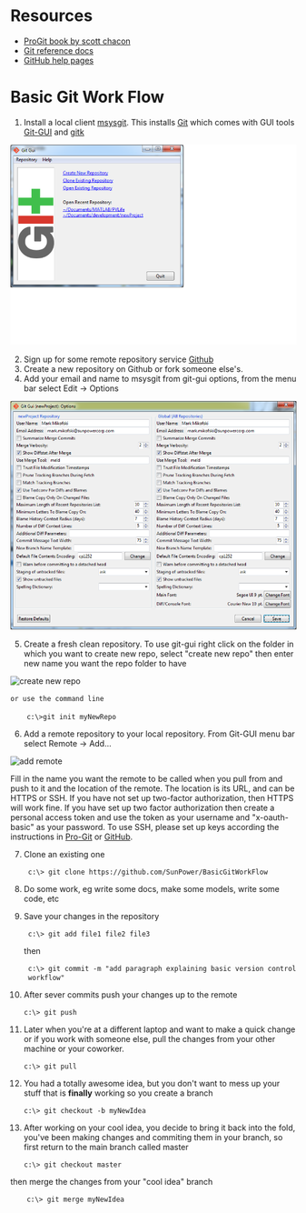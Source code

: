 Resources
=========

* [ProGit book by scott chacon](http://git-scm.com/book)
* [Git reference docs](http://git-scm.com/doc)
* [GitHub help pages](https://help.github.com/)

Basic Git Work Flow
===================
1. Install a local client [msysgit](http://msysgit.github.io/).
This installs [Git](http://git-scm.com) which comes with GUI tools [Git-GUI](http://git-scm.com/docs/git-gui) and [gitk](http://git-scm.com/docs/git-gui)

![Git-GUI](Git-GUI-splash.png)

2. Sign up for some remote repository service [Github](https://github.com/)
3. Create a new repository on Github or fork someone else's.
4. Add your email and name to msysgit from git-gui options, from the menu bar
select Edit -> Options

![Git-GUI Options](Git-GUI-options.png)

5. Create a fresh clean repository. To use git-gui right click on the folder in
which you want to create new repo, select "create new repo" then enter new name
you want the repo folder to have

![create new repo](create-new-repo-w-Git-GUII.png)

    or use the command line

        c:\>git init myNewRepo

6. Add a remote repository to your local repository. From Git-GUI menu bar
select Remote -> Add...

![add remote](Git-GUI-add-remote)

Fill in the name you want the remote to be called when you pull from and push
to it and the location of the remote. The location is its URL, and can be HTTPS
or SSH. If you have not set up two-factor authorization, then HTTPS will work
fine. If you have set up two factor authorization then create a personal access
token and use the token as your username and "x-oauth-basic" as your password.
To use SSH, please set up keys according the instructions in [Pro-Git](http://git-scm.com/book/en/Git-on-the-Server-Generating-Your-SSH-Public-Key) or
[GitHub](https://help.github.com/articles/generating-ssh-keys).

7. Clone an existing one

        c:\> git clone https://github.com/SunPower/BasicGitWorkFlow

8. Do some work, eg write some docs, make some models, write some code, etc
9. Save your changes in the repository

        c:\> git add file1 file2 file3

    then

        c:\> git commit -m "add paragraph explaining basic version control
        workflow"

10. After sever commits push your changes up to the remote

        c:\> git push

11. Later when you're at a different laptop and want to make a quick change or
if you work with someone else, pull the changes from your other machine or your
coworker.

        c:\> git pull

12. You had a totally awesome idea, but you don't want to mess up your stuff
that is **finally** working so you create a branch

        c:\> git checkout -b myNewIdea

13. After working on your cool idea, you decide to bring it back into the fold,
you've been making changes and commiting them in your branch, so first return
to the main branch called master

        c:\> git checkout master

then merge the changes from your "cool idea" branch

        c:\> git merge myNewIdea